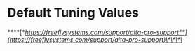 # Default Tuning Values

\*\*\*\*[**https://freeflysystems.com/support/alta-pro-support**](https://freeflysystems.com/support/alta-pro-support)\*\*\*\*

